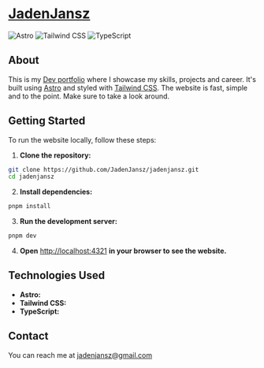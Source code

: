 # [JadenJansz](https://jadenjansz.vercel.app/)

![Astro](https://img.shields.io/badge/Astro-000?style=for-the-badge&logo=astro&logoColor=white) ![Tailwind CSS](https://img.shields.io/badge/Tailwind_CSS-38B2AC?style=for-the-badge&logo=tailwind-css&logoColor=white) ![TypeScript](https://img.shields.io/badge/TypeScript-3178C6?style=for-the-badge&logo=typescript&logoColor=white)

## About

This is my [Dev portfolio](https://jadenjansz.vercel.app/) where I showcase my skills, projects and career. It's built using [Astro](https://astro.build) and styled with [Tailwind CSS](https://tailwindcss.com). The website is fast, simple and to the point. Make sure to take a look around.

## Getting Started

To run the website locally, follow these steps:

1. **Clone the repository:**

```bash
git clone https://github.com/JadenJansz/jadenjansz.git
cd jadenjansz
```

2. **Install dependencies:**

```bash
pnpm install
```

3. **Run the development server:**

```bash
pnpm dev
```

4. **Open** [http://localhost:4321](http://localhost:4321) **in your browser to see the website.**

## Technologies Used

- **Astro:**
- **Tailwind CSS:**
- **TypeScript:**

## Contact

You can reach me at [jadenjansz@gmail.com](mailto:jadenjansz@gmail.com)
